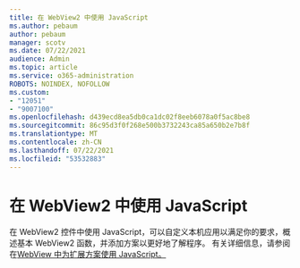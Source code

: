 ```yaml
---
title: 在 WebView2 中使用 JavaScript
ms.author: pebaum
author: pebaum
manager: scotv
ms.date: 07/22/2021
audience: Admin
ms.topic: article
ms.service: o365-administration
ROBOTS: NOINDEX, NOFOLLOW
ms.custom:
- "12051"
- "9007100"
ms.openlocfilehash: d439ecd8ea5db0ca1dc02f8eeb6078a0f5ac8be8
ms.sourcegitcommit: 86c95d3f0f268e500b3732243ca85a650b2e7b8f
ms.translationtype: MT
ms.contentlocale: zh-CN
ms.lasthandoff: 07/22/2021
ms.locfileid: "53532883"
---
```

# <a name="use-javascript-in-webview2"></a>在 WebView2 中使用 JavaScript

在 WebView2 控件中使用 JavaScript，可以自定义本机应用以满足你的要求，概述基本 WebView2 函数，并添加方案以更好地了解程序。 有关详细信息，请参阅在[WebView 中为扩展方案使用 JavaScript。](/microsoft-edge/webview2/how-to/javascript)
